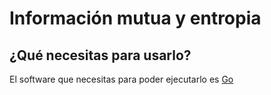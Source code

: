 # Información mutua y entropia

## ¿Qué necesitas para usarlo?

El software que necesitas para poder ejecutarlo es [Go](https://go.dev/)